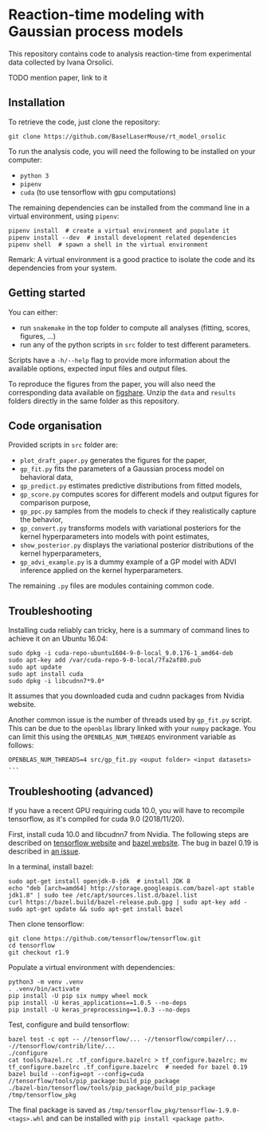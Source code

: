 # Reaction-time modeling with Gaussian process models

This repository contains code to analysis reaction-time from experimental data
collected by Ivana Orsolici.

TODO mention paper, link to it


## Installation

To retrieve the code, just clone the repository:
```
git clone https://github.com/BaselLaserMouse/rt_model_orsolic
```

To run the analysis code, you will need the following to be installed on your
computer:

- `python 3`
- `pipenv`
- `cuda` (to use tensorflow with gpu computations)

The remaining dependencies can be installed from the command line in a virtual
environment, using `pipenv`:
```
pipenv install  # create a virtual environment and populate it
pipenv install --dev  # install development related dependencies
pipenv shell  # spawn a shell in the virtual environment
```

Remark: A virtual environment is a good practice to isolate the code and its
dependencies from your system.


## Getting started

You can either:

- run `snakemake` in the top folder to compute all analyses (fitting, scores,
  figures, ...)
- run any of the python scripts in `src` folder to test different parameters.

Scripts have a `-h/--help` flag to provide more information about the available
options, expected input files and output files.

To reproduce the figures from the paper, you will also need the corresponding
data available on [figshare](https://figshare.com/s/45f53f720d75498ac3c4).
Unzip the `data` and `results` folders directly in the same folder as this
repository.

## Code organisation

Provided scripts in `src` folder are:

- `plot_draft_paper.py` generates the figures for the paper,
- `gp_fit.py` fits the parameters of a Gaussian process model on behavioral
  data,
- `gp_predict.py` estimates predictive distributions from fitted models,
- `gp_score.py` computes scores for different models and output figures for
  comparison purpose,
- `gp_ppc.py` samples from the models to check if they realistically capture
  the behavior,
- `gp_convert.py` transforms models with variational posteriors for the kernel
  hyperparameters into models with point estimates, 
- `show_posterior.py` displays the variational posterior distributions of the
  kernel hyperparameters,
- `gp_advi_example.py` is a dummy example of a GP model with ADVI inference
  applied on the kernel hyperparameters.

The remaining `.py` files are modules containing common code.


## Troubleshooting

Installing cuda reliably can tricky, here is a summary of command lines to
achieve it on an Ubuntu 16.04:
```
sudo dpkg -i cuda-repo-ubuntu1604-9-0-local_9.0.176-1_amd64-deb
sudo apt-key add /var/cuda-repo-9-0-local/7fa2af80.pub
sudo apt update
sudo apt install cuda
sudo dpkg -i libcudnn7*9.0*
```

It assumes that you downloaded cuda and cudnn packages from Nvidia website.

Another common issue is the number of threads used by `gp_fit.py` script. This
can be due to the `openblas` library linked with your `numpy` package. You can
limit this using the `OPENBLAS_NUM_THREADS` environment variable as follows:
```
OPENBLAS_NUM_THREADS=4 src/gp_fit.py <ouput folder> <input datasets> ...
```

## Troubleshooting (advanced)

If you have a recent GPU requiring cuda 10.0, you will have to recompile
tensorflow, as it's compiled for cuda 9.0 (2018/11/20).

First, install cuda 10.0 and libcudnn7 from Nvidia. The following steps are
described on [tensorflow website](https://www.tensorflow.org/install/source)
and [bazel website](https://docs.bazel.build/versions/master/install-ubuntu.html).
The bug in bazel 0.19 is described in [an issue](https://github.com/tensorflow/tensorflow/issues/23401).

In a terminal, install bazel:
```
sudo apt-get install openjdk-8-jdk  # install JDK 8
echo "deb [arch=amd64] http://storage.googleapis.com/bazel-apt stable jdk1.8" | sudo tee /etc/apt/sources.list.d/bazel.list
curl https://bazel.build/bazel-release.pub.gpg | sudo apt-key add -
sudo apt-get update && sudo apt-get install bazel
```

Then clone tensorflow:
```
git clone https://github.com/tensorflow/tensorflow.git
cd tensorflow
git checkout r1.9
```

Populate a virtual environment with dependencies:
```
python3 -m venv .venv
. .venv/bin/activate
pip install -U pip six numpy wheel mock
pip install -U keras_applications==1.0.5 --no-deps
pip install -U keras_preprocessing==1.0.3 --no-deps
```

Test, configure and build tensorflow:
```
bazel test -c opt -- //tensorflow/... -//tensorflow/compiler/... -//tensorflow/contrib/lite/...
./configure
cat tools/bazel.rc .tf_configure.bazelrc > tf_configure.bazelrc; mv tf_configure.bazelrc .tf_configure.bazelrc  # needed for bazel 0.19
bazel build --config=opt --config=cuda //tensorflow/tools/pip_package:build_pip_package
./bazel-bin/tensorflow/tools/pip_package/build_pip_package /tmp/tensorflow_pkg
```

The final package is saved as `/tmp/tensorflow_pkg/tensorflow-1.9.0-<tags>.whl`
and can be installed with `pip install <package path>`.
